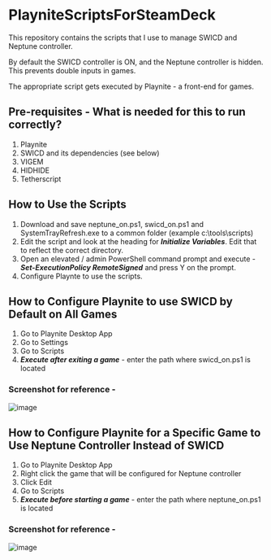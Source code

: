 # PlayniteScriptsForSteamDeck

This repository contains the scripts that I use to manage SWICD and Neptune controller.

By default the SWICD controller is ON, and the Neptune controller is hidden. This prevents double inputs in games.

The appropriate script gets executed by Playnite - a front-end for games.

## Pre-requisites - What is needed for this to run correctly?
1. Playnite
2. SWICD and its dependencies (see below)
3. VIGEM
4. HIDHIDE
5. Tetherscript

## How to Use the Scripts
1. Download and save neptune_on.ps1, swicd_on.ps1 and SystemTrayRefresh.exe to a common folder (example c:\tools\scripts)
2. Edit the script and look at the heading for ***Initialize Variables***. Edit that to reflect the correct directory.
3. Open an elevated / admin  PowerShell command prompt and execute - ***Set-ExecutionPolicy RemoteSigned*** and press Y on the prompt.
4. Configure Playnte to use the scripts.

## How to Configure Playnite to use SWICD by Default on All Games

1. Go to Playnite Desktop App
2. Go to Settings
3. Go to Scripts
4. ***Execute after exiting a game*** - enter the path where swicd_on.ps1 is located

### Screenshot for reference -
![image](https://user-images.githubusercontent.com/98122529/196815483-082b3bd1-300d-490b-bb56-b8962dd8d2b7.png)

## How to Configure Playnite for a Specific Game to Use Neptune Controller Instead of SWICD

1. Go to Playnite Desktop App
2. Right click the game that will be configured for Neptune controller
3. Click Edit
4. Go to Scripts
4. ***Execute before starting a game*** - enter the path where neptune_on.ps1 is located

### Screenshot for reference -
![image](https://user-images.githubusercontent.com/98122529/196815812-95f2104c-5317-4e73-a49d-f9d7c6b98d9b.png)




